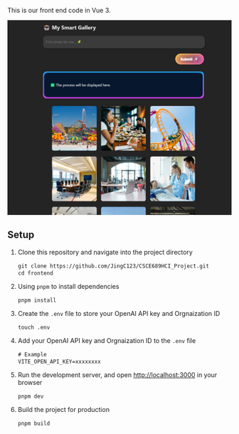 This is our front end code in Vue 3.

![image](./assets/preview1.png)

## Setup

1. Clone this repository and navigate into the project directory

    ```shell
    git clone https://github.com/JingC123/CSCE689HCI_Project.git
    cd frontend
    ```

2. Using `pnpm` to install dependencies
  
    ```shell
    pnpm install
    ```

3. Create the `.env` file to store your OpenAI API key and Orgnaization ID

    ```shell
    touch .env
    ```

4. Add your OpenAI API key and Orgnaization ID to the `.env` file

    ```shell
    # Example
    VITE_OPEN_API_KEY=xxxxxxxx
    ```

5. Run the development server, and open [http://localhost:3000](http://localhost:3000) in your browser

    ```shell
    pnpm dev
    ```

6. Build the project for production

    ```shell
    pnpm build
    ```
